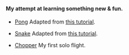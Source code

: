 #### My attempt at learning something new & fun.

- [Pong](pong.py)
Adapted from [this tutorial](https://www.youtube.com/watch?v=Qf3-aDXG8q4).

- [Snake](snake.py)
Adapted from [this tutorial](https://www.youtube.com/watch?v=QFvqStqPCRU).

- [Chopper](chopper.py)
My first solo flight.
